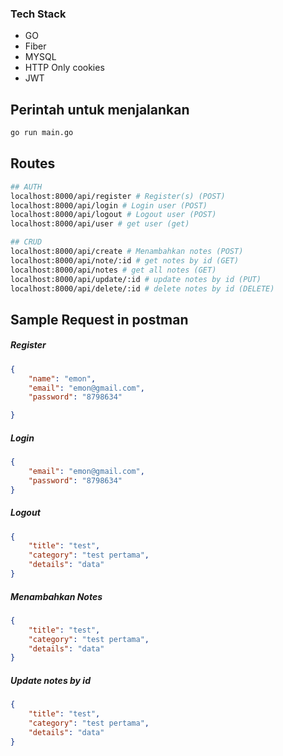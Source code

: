 
### Tech Stack ###
* GO
* Fiber
* MYSQL
* HTTP Only cookies
* JWT

## Perintah untuk menjalankan 
```sh
go run main.go
```

## Routes
```sh
## AUTH
localhost:8000/api/register # Register(s) (POST)
localhost:8000/api/login # Login user (POST)
localhost:8000/api/logout # Logout user (POST)
localhost:8000/api/user # get user (get)

## CRUD
localhost:8000/api/create # Menambahkan notes (POST)
localhost:8000/api/note/:id # get notes by id (GET)
localhost:8000/api/notes # get all notes (GET)
localhost:8000/api/update/:id # update notes by id (PUT)
localhost:8000/api/delete/:id # delete notes by id (DELETE)
```

## Sample Request in postman
##### Register 
```json
{
    "name": "emon",
    "email": "emon@gmail.com",
    "password": "8798634"

}
```

##### Login 
```json
{
    "email": "emon@gmail.com",
    "password": "8798634"
}
```

##### Logout
```json
{
    "title": "test",
    "category": "test pertama",
    "details": "data"
}

```

##### Menambahkan Notes 
```json
{
    "title": "test",
    "category": "test pertama",
    "details": "data"
}

```

##### Update notes by id
```json
{
    "title": "test",
    "category": "test pertama",
    "details": "data"
}

```
